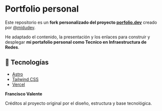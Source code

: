 # Portfolio personal

Este repositorio es un **fork personalizado del proyecto [porfolio.dev](https://github.com/midudev/porfolio.dev)** creado por [@midudev](https://github.com/midudev).

He adaptado el contenido, la presentación y los enlaces para construir y desplegar **mi portafolio personal como Tecnico en Infraestructura de Redes**.

## 🚀 Tecnologías

- [Astro](https://astro.build/)
- [Tailwind CSS](https://tailwindcss.com/)
- [Vercel](https://vercel.com)



**Francisco Valente**  

Créditos al proyecto original por el diseño, estructura y base tecnológica.
